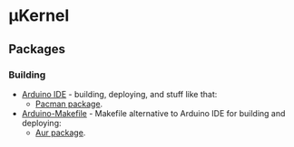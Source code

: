 # µKernel

## Packages

### Building

- [Arduino IDE](https://archlinux.org/packages/community/x86_64/arduino/) -
  building, deploying, and stuff like that:
  - [Pacman package](https://archlinux.org/packages/community/x86_64/arduino/).
- [Arduino-Makefile](https://github.com/sudar/Arduino-Makefile) - Makefile
  alternative to Arduino IDE for building and deploying:
  - [Aur package](https://aur.archlinux.org/packages/arduino-mk).

